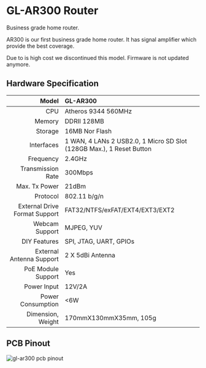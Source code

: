 # GL-AR300 Router

Business grade home router.



AR300 is our first business grade home router. It has signal amplifier which provide the best coverage.

Due to is high cost we discontinued this model. Firmware is not updated anymore. 



## Hardware Specification

|                         Model | GL-AR300                                 |
| ----------------------------: | :--------------------------------------- |
|                           CPU | Atheros 9344 560MHz                      |
|                        Memory | DDRII 128MB                              |
|                       Storage | 16MB Nor Flash                           |
|                    Interfaces | 1 WAN, 4 LANs 2 USB2.0, 1 Micro SD Slot (128GB Max.), 1 Reset Button |
|                     Frequency | 2.4GHz                                   |
|             Transmission Rate | 300Mbps                                  |
|                 Max. Tx Power | 21dBm                                    |
|                      Protocol | 802.11 b/g/n                             |
| External Drive Format Support | FAT32/NTFS/exFAT/EXT4/EXT3/EXT2          |
|                Webcam Support | MJPEG, YUV                               |
|                  DIY Features | SPI, JTAG, UART, GPIOs                   |
|      External Antenna Support | 2 X 5dBi Antenna                         |
|            PoE Module Support | Yes                                      |
|                   Power Input | 12V/2A                                   |
|             Power Consumption | <6W                                      |
|             Dimension, Weight | 170mmX130mmX35mm, 105g                   |



## PCB Pinout

![gl-ar300 pcb pinout](https://static.gl-inet.com/docs/en/2.x/hardware/ar300/src/ar300_marks-01_1000x1000.jpg) 

   







